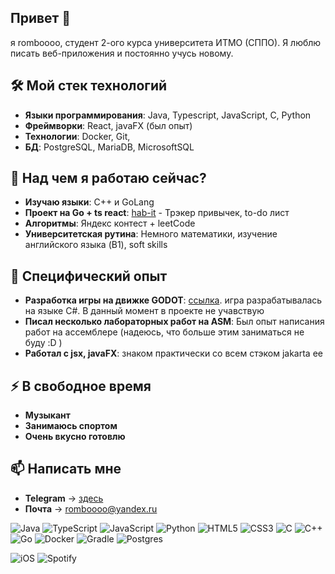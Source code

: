 ## Привет 👋
я romboooo, студент 2-ого курса университета ИТМО (СППО). Я люблю писать веб-приложения и постоянно учусь новому.

## 🛠️ Мой стек технологий
- **Языки программирования**: Java, Typescript, JavaScript, C, Python
- **Фреймворки**: React, javaFX (был опыт)
- **Технологии**: Docker, Git,
- **БД**: PostgreSQL, MariaDB, MicrosoftSQL

## 🌱 Над чем я работаю сейчас?
- **Изучаю языки**: С++ и GoLang
- **Проект на Go + ts react**: [hab-it](https://github.com/romboooo/hab-it) - Трэкер привычек, to-do лист
- **Алгоритмы**: Яндекс контест + leetCode
- **Университетская рутина**: Немного математики, изучение английского языка (B1), soft skills

## 🔭 Специфический опыт
- **Разработка игры на движке GODOT**: [ссылка](https://github.com/Hujim0/godot-game-2024). игра разрабатывалась на языке C#. В данный момент в проекте не учавствую
- **Писал несколько лабораторных работ на ASM**: Был опыт написания работ на ассемблере (надеюсь, что больше этим заниматься не буду :D )
- **Работал с jsx, javaFX**: знаком практически co всем стэком jakarta ee

## ⚡ В свободное время
- **Музыкант**
- **Занимаюсь спортом**
- **Очень вкусно готовлю**


## 📫 Написать мне
- **Telegram** -> [здесь](https://t.me/romboooo)
- **Почта** -> romboooo@yandex.ru


![Java](https://img.shields.io/badge/java-%23ED8B00.svg?style=for-the-badge&logo=openjdk&logoColor=white)
![TypeScript](https://img.shields.io/badge/typescript-%23007ACC.svg?style=for-the-badge&logo=typescript&logoColor=white)
![JavaScript](https://img.shields.io/badge/javascript-%23323330.svg?style=for-the-badge&logo=javascript&logoColor=%23F7DF1E)
![Python](https://img.shields.io/badge/python-3670A0?style=for-the-badge&logo=python&logoColor=ffdd54)
![HTML5](https://img.shields.io/badge/html5-%23E34F26.svg?style=for-the-badge&logo=html5&logoColor=white)
![CSS3](https://img.shields.io/badge/css3-%231572B6.svg?style=for-the-badge&logo=css3&logoColor=white)
![C](https://img.shields.io/badge/c-%2300599C.svg?style=for-the-badge&logo=c&logoColor=white)
![C++](https://img.shields.io/badge/c++-%2300599C.svg?style=for-the-badge&logo=c%2B%2B&logoColor=white)
![Go](https://img.shields.io/badge/go-%2300ADD8.svg?style=for-the-badge&logo=go&logoColor=white)
![Docker](https://img.shields.io/badge/docker-%230db7ed.svg?style=for-the-badge&logo=docker&logoColor=white)
![Gradle](https://img.shields.io/badge/Gradle-02303A.svg?style=for-the-badge&logo=Gradle&logoColor=white)
![Postgres](https://img.shields.io/badge/postgres-%23316192.svg?style=for-the-badge&logo=postgresql&logoColor=white)

![iOS](https://img.shields.io/badge/iOS-000000?style=for-the-badge&logo=ios&logoColor=white)
![Spotify](https://img.shields.io/badge/Spotify-1ED760?style=for-the-badge&logo=spotify&logoColor=white)
